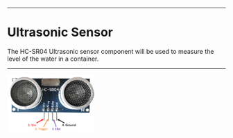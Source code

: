 ___
# Ultrasonic Sensor

The HC-SR04 Ultrasonic sensor component will be used to measure the level of the water in a container.
___
<img style="text-align: center" src="images/Ultrasonic.png" width="40%">
